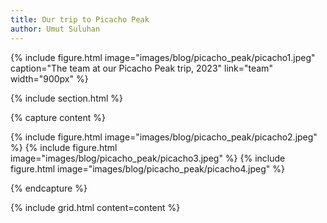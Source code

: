 ```yaml
---
title: Our trip to Picacho Peak
author: Umut Suluhan
---
```



{%
  include figure.html
  image="images/blog/picacho_peak/picacho1.jpeg"
  caption="The team at our Picacho Peak trip, 2023"
  link="team"
  width="900px"
%}

{% include section.html %}

{% capture content %}

{% include figure.html image="images/blog/picacho_peak/picacho2.jpeg" %}
{% include figure.html image="images/blog/picacho_peak/picacho3.jpeg" %}
{% include figure.html image="images/blog/picacho_peak/picacho4.jpeg" %}

{% endcapture %}

{% include grid.html content=content %}